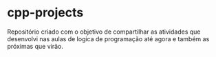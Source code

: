 # cpp-projects
Repositório criado com o objetivo de compartilhar as atividades que desenvolvi nas aulas de logica de programação até agora e também as próximas que virão.

